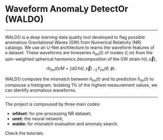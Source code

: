 # **Waveform AnomaLy DetectOr (WALDO)**
___
WALDO is a *deep learning* data quality tool developed to flag possible anomalous Gravitational Waves (GW) from Numerical Relativity (NR) catalogs.
We use an U-Net architecture to learns the waveform features of a dataset. These waveforms are timeseries $h_{lm}(t)$ of modes $(l,\,m)$ from the spin-weighted spherical harmonics decomposition of the GW strain $h(t,\, \vec x)$,

$$rh_{lm}(t)/M = \int d\Omega\, h(t,\, \vec x)\,_{-2}Y_{lm}(\theta,\, \phi) \, .$$ 

WALDO computes the mismatch between $h_{lm}(t)$ and its prediction $\bar h_{lm}(t)$ to compouse a histogram. Isolating 1% of the highest measurement values, we can identify anomalous waveforms. 

___
The project is compoused by three main codes:
* **wfdset:** for pre-processing NR dataset;
* **unet:** the neural network;
* **waldo:** for mismatch evaluation and anomaly search.

Check the tutorials.
